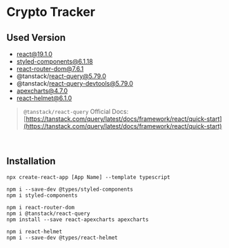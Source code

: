 # Crypto Tracker

## Used Version

- react@19.1.0
- styled-components@6.1.18
- react-router-dom@7.6.1
- @tanstack/react-query@5.79.0
- @tanstack/react-query-devtools@5.79.0
- apexcharts@4.7.0
- react-helmet@6.1.0

> `@tanstack/react-query` Official Docs: [https://tanstack.com/query/latest/docs/framework/react/quick-start](https://tanstack.com/query/latest/docs/framework/react/quick-start)

<br>

## Installation

```
npx create-react-app [App Name] --template typescript

npm i --save-dev @types/styled-components
npm i styled-components

npm i react-router-dom
npm i @tanstack/react-query
npm install --save react-apexcharts apexcharts

npm i react-helmet
npm i --save-dev @types/react-helmet

```

<br>
<br>
<br>
